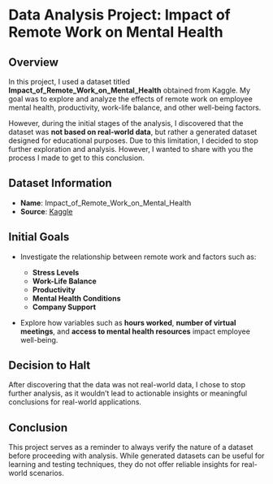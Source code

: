 # Data Analysis Project: Impact of Remote Work on Mental Health

## Overview

In this project, I used a dataset titled **Impact_of_Remote_Work_on_Mental_Health** obtained from Kaggle. My goal was to explore and analyze the effects of remote work on employee mental health, productivity, work-life balance, and other well-being factors.

However, during the initial stages of the analysis, I discovered that the dataset was **not based on real-world data**, but rather a generated dataset designed for educational purposes. Due to this limitation, I decided to stop further exploration and analysis. However, I wanted to share with you the process I made to get to this conclusion.

## Dataset Information

- **Name**: Impact_of_Remote_Work_on_Mental_Health
- **Source**: [Kaggle](https://www.kaggle.com/datasets/waqi786/remote-work-and-mental-health/data)

## Initial Goals

- Investigate the relationship between remote work and factors such as:
  - **Stress Levels**
  - **Work-Life Balance**
  - **Productivity**
  - **Mental Health Conditions**
  - **Company Support**
  
- Explore how variables such as **hours worked**, **number of virtual meetings**, and **access to mental health resources** impact employee well-being.

## Decision to Halt

After discovering that the data was not real-world data, I chose to stop further analysis, as it wouldn’t lead to actionable insights or meaningful conclusions for real-world applications.

## Conclusion

This project serves as a reminder to always verify the nature of a dataset before proceeding with analysis. While generated datasets can be useful for learning and testing techniques, they do not offer reliable insights for real-world scenarios.

